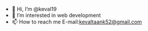 - 👋 Hi, I’m @keval19
- 👀 I’m interested in web development
- 📫 How to reach me E-mail:kevaltaank52@gmail.com

<!---
keval19/keval19 is a ✨ special ✨ repository because its `README.md` (this file) appears on your GitHub profile.
You can click the Preview link to take a look at your changes.
--->
